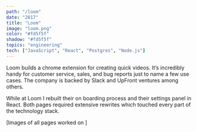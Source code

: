 ```yaml
---
path: "/loom"
date: "2017"
title: "Loom"
image: "loom.png"
color: "#fd5f5f"
shadow: "#fd5f5f"
topics: "engineering"
tech: ["JavaScript", "React", "Postgres", "Node.js"]
---
```

Loom builds a chrome extension for creating quick videos. It’s incredibly handy for customer service, sales, and bug reports just to name a few use cases. The company is backed by Slack and UpFront ventures among others.

While at Loom I rebuilt their on boarding process and their settings panel in React. Both pages required extensive rewrites which touched every part of the technology stack.

[Images of all pages worked on ]

